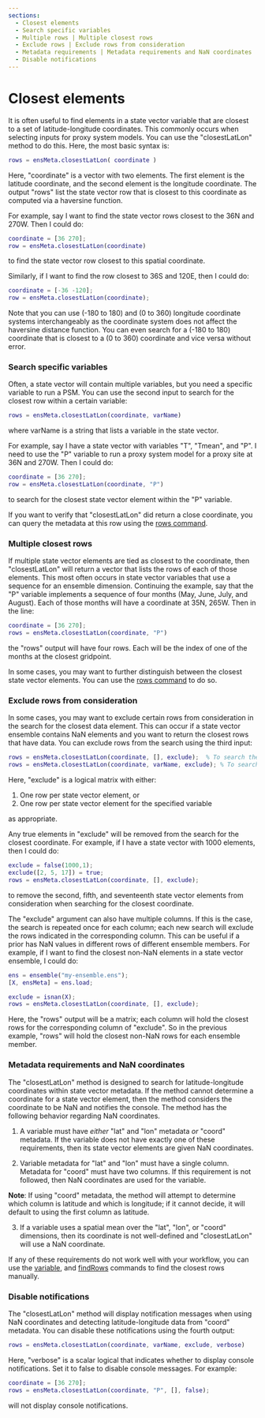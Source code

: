 ```yaml
---
sections:
  - Closest elements
  - Search specific variables
  - Multiple rows | Multiple closest rows
  - Exclude rows | Exclude rows from consideration
  - Metadata requirements | Metadata requirements and NaN coordinates
  - Disable notifications
---
```


# Closest elements

It is often useful to find elements in a state vector variable that are closest to a set of latitude-longitude coordinates. This commonly occurs when selecting inputs for proxy system models. You can use the "closestLatLon" method to do this. Here, the most basic syntax is:
```matlab
rows = ensMeta.closestLatLon( coordinate )
```
Here, "coordinate" is a vector with two elements. The first element is the latitude coordinate, and the second element is the longitude coordinate. The output "rows" list the state vector row that is closest to this coordinate as computed via a haversine function.

For example, say I want to find the state vector rows closest to the 36N and 270W. Then I could do:
```matlab
coordinate = [36 270];
row = ensMeta.closestLatLon(coordinate)
```
to find the state vector row closest to this spatial coordinate.

Similarly, if I want to find the row closest to 36S and 120E, then I could do:
```matlab
coordinate = [-36 -120];
row = ensMeta.closestLatLon(coordinate);
```

Note that you can use (-180 to 180) and (0 to 360) longitude coordinate systems interchangeably as the coordinate system does not affect the haversine distance function. You can even search for a (-180 to 180) coordinate that is closest to a (0 to 360) coordinate and vice versa without error.

### Search specific variables

Often, a state vector will contain multiple variables, but you need a specific variable to run a PSM. You can use the second input to search for the closest row within a certain variable:
```matlab
rows = ensMeta.closestLatLon(coordinate, varName)
```
where varName is a string that lists a variable in the state vector.

For example, say I have a state vector with variables "T", "Tmean", and "P". I need to use the "P" variable to run a proxy system model for a proxy site at 36N and 270W. Then I could do:
```matlab
coordinate = [36 270];
row = ensMeta.closestLatLon(coordinate, "P")
```
to search for the closest state vector element within the "P" variable.

If you want to verify that "closestLatLon" did return a close coordinate, you can query the metadata at this row using the [rows command](rows).

### Multiple closest rows

If multiple state vector elements are tied as closest to the coordinate, then "closestLatLon" will return a vector that lists the rows of each of those elements. This most often occurs in state vector variables that use a sequence for an ensemble dimension. Continuing the example, say that the "P" variable implements a sequence of four months (May, June, July, and August). Each of those months will have a coordinate at 35N, 265W. Then in the line:
```matlab
coordinate = [36 270];
rows = ensMeta.closestLatLon(coordinate, "P")
```
the "rows" output will have four rows. Each will be the index of one of the months at the closest gridpoint.

In some cases, you may want to further distinguish between the closest state vector elements. You can use the [rows command](rows) to do so.

### Exclude rows from consideration

In some cases, you may want to exclude certain rows from consideration in the search for the closest data element. This can occur if a state vector ensemble contains NaN elements and you want to return the closest rows that have data. You can exclude rows from the search using the third input:
```matlab
rows = ensMeta.closestLatLon(coordinate, [], exclude);  % To search the entire state vector
rows = ensMeta.closestLatLon(coordinate, varName, exclude); % To search a specific variable
```
Here, "exclude" is a logical matrix with either:
1. One row per state vector element, or
2. One row per state vector element for the specified variable

as appropriate.

Any true elements in "exclude" will be removed from the search for the closest coordinate. For example, if I have a state vector with 1000 elements, then I could do:
```matlab
exclude = false(1000,1);
exclude([2, 5, 17]) = true;
rows = ensMeta.closestLatLon(coordinate, [], exclude);
```
to remove the second, fifth, and seventeenth state vector elements from consideration when searching for the closest coordinate.

The "exclude" argument can also have multiple columns. If this is the case, the search is repeated once for each column; each new search will exclude the rows indicated in the corresponding column. This can be useful if a prior has NaN values in different rows of different ensemble members. For example, if I want to find the closest non-NaN elements in a state vector ensemble, I could do:
```matlab
ens = ensemble("my-ensemble.ens");
[X, ensMeta] = ens.load;

exclude = isnan(X);
rows = ensMeta.closestLatLon(coordinate, [], exclude);
```
Here, the "rows" output will be a matrix; each column will hold the closest rows for the corresponding column of "exclude". So in the previous example, "rows" will hold the closest non-NaN rows for each ensemble member.

### Metadata requirements and NaN coordinates

The "closestLatLon" method is designed to search for latitude-longitude coordinates within state vector metadata. If the method cannot determine a coordinate for a state vector element, then the method considers the coordinate to be NaN and notifies the console. The method has the following behavior regarding NaN coordinates.

1. A variable must have *either* "lat" and "lon" metadata *or* "coord" metadata. If the variable does not have exactly one of these requirements, then its state vector elements are given NaN coordinates.

2. Variable metadata for "lat" and "lon" must have a single column. Metadata for "coord" must have two columns. If this requirement is not followed, then NaN coordinates are used for the variable.

**Note**: If using "coord" metadata, the method will attempt to determine which column is latitude and which is longitude; if it cannot decide, it will default to using the first column as latitude.

3. If a variable uses a spatial mean over the "lat", "lon", or "coord" dimensions, then its coordinate is not well-defined and "closestLatLon" will use a NaN coordinate.

If any of these requirements do not work well with your workflow, you can use the [variable](variable), and [findRows](find-rows) commands to find the closest rows manually.



### Disable notifications

The "closestLatLon" method will display notification messages when using NaN coordinates and detecting latitude-longitude data from "coord" metadata. You can disable these notifications using the fourth output:
```matlab
rows = ensMeta.closestLatLon(coordinate, varName, exclude, verbose)
```
Here, "verbose" is a scalar logical that indicates whether to display console notifications. Set it to false to disable console messages. For example:
```matlab
coordinate = [36 270];
rows = ensMeta.closestLatLon(coordinate, "P", [], false);
```
will not display console notifications.
